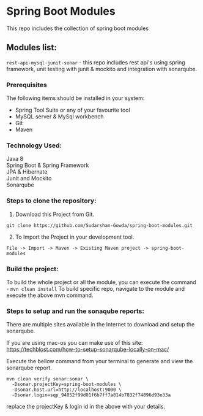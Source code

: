 # Spring Boot Modules
This repo includes the collection of spring boot modules

## Modules list:

`rest-api-mysql-junit-sonar` - this repo includes rest api's using spring framework, unit testing with junit & mockito and integration with sonarqube.

### Prerequisites
The following items should be installed in your system:
* Spring Tool Suite or any of your favourite tool
* MySQL server & MySql workbench
* Git
* Maven


### Technology Used:     
  Java 8                                                                                                                                
  Spring Boot & Spring Framework                                                                                                                         
  JPA & Hibernate     
  Junit and Mockito    
  Sonarqube                                                                                                                  
                                                                                                                           
 
### Steps to clone the repository:

1) Download this Project from Git.
```
git clone https://github.com/Sudarshan-Gowda/spring-boot-modules.git
```
2) To Import the Project in your development tool.
```
File -> Import -> Maven -> Existing Maven project -> spring-boot-modules
```

### Build the project:

To build the whole project or all the module, you can execute the command - `mvn clean install`
To build specific repo, navigate to the module and execute the above mvn command.


### Steps to setup and run the sonaqube reports:
There are multiple sites available in the Internet to download and setup the sonarqube. 

If you are using mac-os you can make use of this site:
https://techblost.com/how-to-setup-sonarqube-locally-on-mac/

Execute the bellow command from your terminal to generate and view the sonarqube report.

```
mvn clean verify sonar:sonar \
  -Dsonar.projectKey=spring-boot-modules \
  -Dsonar.host.url=http://localhost:9000 \
  -Dsonar.login=sqp_94052f99d01f6b7ff7a814b7832f74896d93e33a
```

replace the projectKey & login id in the above with your details.

